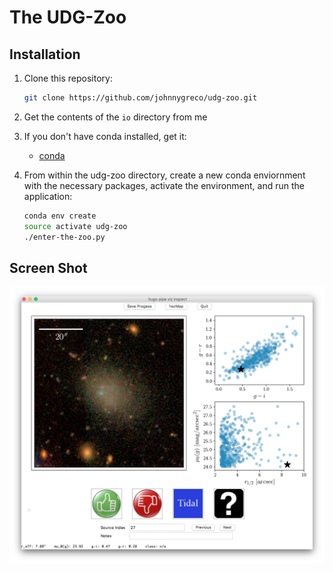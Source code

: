 # The UDG-Zoo

## Installation

1. Clone this repository:
	
	```sh
	git clone https://github.com/johnnygreco/udg-zoo.git
	```

2. Get the contents of the `io` directory from me

3. If you don't have conda installed, get it:
	* [conda](https://conda.io/miniconda.html)
	
4. From within the udg-zoo directory, create a new conda enviornment with the necessary packages, activate the environment, and run the application: 

	```sh
	conda env create
	source activate udg-zoo
	./enter-the-zoo.py
	```

## Screen Shot

![](screenshot.png)
